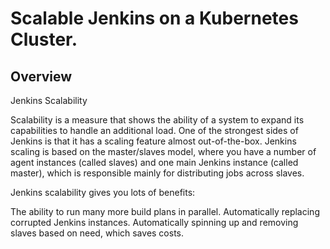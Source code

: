 # Scalable Jenkins on a Kubernetes Cluster.

## Overview
Jenkins Scalability

Scalability is a measure that shows the ability of a system to expand its capabilities to handle an additional load. One of the strongest sides of Jenkins is that it has a scaling feature almost out-of-the-box. Jenkins scaling is based on the master/slaves model, where you have a number of agent instances (called slaves) and one main Jenkins instance (called master), which is responsible mainly for distributing jobs across slaves.

Jenkins scalability gives you lots of benefits:

The ability to run many more build plans in parallel.
Automatically replacing corrupted Jenkins instances.
Automatically spinning up and removing slaves based on need, which saves costs.
